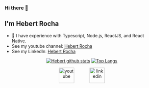 ### Hi there 👋
## I'm Hebert Rocha

- 🌱 I have experience with Typescript, Node.js, ReactJS, and React Native.
- See my youtube channel: [Hebert Rocha](https://www.youtube.com/channel/UCIGhuN-sgEiVoAVwAJte8Bw)
- See my LinkedIn: [Hebert Rocha](https://www.linkedin.com/in/hebert-rocha-62318a1b3/)

<div align="center" >

[![Hebert github stats](https://github-readme-stats.vercel.app/api?username=Hebert324show_icons=true&theme=radical&bg_color=30,0d0d0d,191919&title_color=fff&text_color=fff&icon_color=79ff97)](https://github.com/anuraghazra/github-readme-stats)
[![Top Langs](https://github-readme-stats.vercel.app/api/top-langs/?username=Hebert324&layout=compact&theme=radical&bg_color=30,0d0d0d,191919&title_color=fff&text_color=fff&icon_color=79ff97)](https://github.com/anuraghazra/github-readme-stats)
<div style="align-self: center;align-items: center; display: flex; justify-content: space-between; width: 150px;" >
  <a href="https://www.youtube.com/channel/UCIGhuN-sgEiVoAVwAJte8Bw">
    <img src="https://github.com/Hebert324/Hebert324/raw/master/github/youtube.png" alt="youtube" height="50">
  </a>
  <a href="https://www.linkedin.com/in/hebert-rocha-62318a1b3/">
    <img src="https://github.com/Hebert324/Hebert324/raw/master/github/linkedin.png" alt="linkedin" height="50">
  </a>
</div>
</div>
<!--
**Hebert324/Hebert324** is a ✨ _special_ ✨ repository because its `README.md` (this file) appears on your GitHub profile.

Here are some ideas to get you started:

- 🔭 I’m currently working on ...
- 🌱 I’m currently learning ...
- 👯 I’m looking to collaborate on ...
- 🤔 I’m looking for help with ...
- 💬 Ask me about ...
- 📫 How to reach me: ...
- 😄 Pronouns: ...
- ⚡ Fun fact: ...
-->
